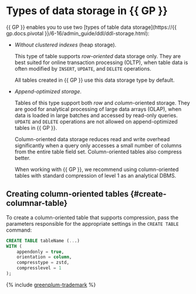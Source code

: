 # Types of data storage in {{ GP }}

{{ GP }} enables you to use two [types of table data storage](https://{{ gp.docs.pivotal }}/6-16/admin_guide/ddl/ddl-storage.html):

* _Without clustered indexes_ (heap storage).

   This type of table supports _row-oriented_ data storage only. They are best suited for online transaction processing (OLTP), when table data is often modified by `INSERT`, `UPDATE`, and `DELETE` operations.

   All tables created in {{ GP }} use this data storage type by default.

* _Append-optimized storage_.

   Tables of this type support both _row_ and _column_-oriented storage. They are good for analytical processing of large data arrays (OLAP), when data is loaded in large batches and accessed by read-only queries. `UPDATE` and `DELETE` operations are not allowed on append-optimized tables in {{ GP }}.

   Column-oriented data storage reduces read and write overhead significantly when a query only accesses a small number of columns from the entire table field set. Column-oriented tables also compress better.

   When working with {{ GP }}, we recommend using column-oriented tables with standard compression of level 1 as an analytical DBMS.

## Creating column-oriented tables {#create-columnar-table}

To create a column-oriented table that supports compression, pass the parameters responsible for the appropriate settings in the `CREATE TABLE` command:

```sql
CREATE TABLE tableName (...)
WITH (
    appendonly = true,
    orientation = column,
    compresstype = zstd,
    compresslevel = 1
);
```

{% include [greenplum-trademark](../../_includes/mdb/mgp/trademark.md) %}
